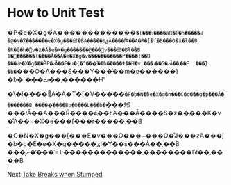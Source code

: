 # How to Unit Test
[//]: # (Version:1.0.0)
�P�̃e�X�g�́A�������������`�[���ɂ����ăR�[�h�����ꂽ�@�\�̌X�̕������e�X�g���邱�Ƃ́A�����Ƃ͈قȂ����̂ł͂Ȃ��A�R�[�f�B���O�̈ꕔ�ł��B �R�[�h�̐݌v�̈ꕔ�́A�e�X�g�������@���݌v���邱�Ƃł��B 1�̕������ł����Ă��A�e�X�g�v�����������߂��ׂ��ł��B ���ɂ̓e�X�g���ȒP�ɂȂ��F�u�{�^���͌��h�����ǂ��́H�v ���ɂ͕��G�ɂȂ��܂��F '���̃}�b�`���O�A���S���Y���͐��m�ɐ������}�b�`���Ԃ��܂������H'

�\�ł����΁A�A�T�[�V�����`�F�b�N�ƃe�X�g�h���C�o���g�p���Ă��������B �����͑����Ƀo�O���L���b�`���邾���łȂ��A���Ŕ����ɕ֗��ŁA���Ȃ����S�z�����K�v�̂Ȃ��~�X�e���[���r�����܂��B

�G�N�X�g���[���E�v���O���~���O�̊J���҂́A���j�b�g�E�e�X�g�����ʓI�Ɏ��s���Ă��܂��B ���͔ނ��̕��͂𐄑E�������������܂��������Ƃ͂ł��܂����B

Next [Take Breaks when Stumped](09-Take-Breaks-when-Stumped.md)
